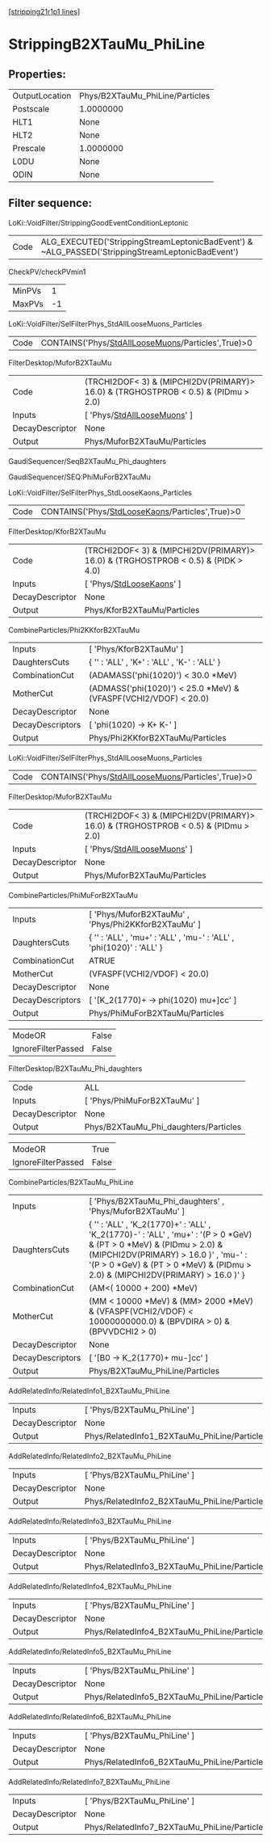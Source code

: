 [[stripping21r1p1 lines]](./stripping21r1p1-index)

# StrippingB2XTauMu_PhiLine

## Properties:

|                |                                 |
|----------------|---------------------------------|
| OutputLocation | Phys/B2XTauMu_PhiLine/Particles |
| Postscale      | 1.0000000                       |
| HLT1           | None                            |
| HLT2           | None                            |
| Prescale       | 1.0000000                       |
| L0DU           | None                            |
| ODIN           | None                            |

## Filter sequence:

LoKi::VoidFilter/StrippingGoodEventConditionLeptonic

|      |                                                                                                  |
|------|--------------------------------------------------------------------------------------------------|
| Code | ALG_EXECUTED('StrippingStreamLeptonicBadEvent') & ~ALG_PASSED('StrippingStreamLeptonicBadEvent') |

CheckPV/checkPVmin1

|        |     |
|--------|-----|
| MinPVs | 1   |
| MaxPVs | -1  |

LoKi::VoidFilter/SelFilterPhys_StdAllLooseMuons_Particles

|      |                                                                                                           |
|------|-----------------------------------------------------------------------------------------------------------|
| Code | CONTAINS('Phys/[StdAllLooseMuons](./stripping21r1p1-commonparticles-stdallloosemuons)/Particles',True)\>0 |

FilterDesktop/MuforB2XTauMu

|                 |                                                                                       |
|-----------------|---------------------------------------------------------------------------------------|
| Code            | (TRCHI2DOF\< 3) & (MIPCHI2DV(PRIMARY)\> 16.0) & (TRGHOSTPROB \< 0.5) & (PIDmu \> 2.0) |
| Inputs          | [ 'Phys/[StdAllLooseMuons](./stripping21r1p1-commonparticles-stdallloosemuons)' ]   |
| DecayDescriptor | None                                                                                  |
| Output          | Phys/MuforB2XTauMu/Particles                                                          |

GaudiSequencer/SeqB2XTauMu_Phi_daughters

GaudiSequencer/SEQ:PhiMuForB2XTauMu

LoKi::VoidFilter/SelFilterPhys_StdLooseKaons_Particles

|      |                                                                                                     |
|------|-----------------------------------------------------------------------------------------------------|
| Code | CONTAINS('Phys/[StdLooseKaons](./stripping21r1p1-commonparticles-stdloosekaons)/Particles',True)\>0 |

FilterDesktop/KforB2XTauMu

|                 |                                                                                      |
|-----------------|--------------------------------------------------------------------------------------|
| Code            | (TRCHI2DOF\< 3) & (MIPCHI2DV(PRIMARY)\> 16.0) & (TRGHOSTPROB \< 0.5) & (PIDK \> 4.0) |
| Inputs          | [ 'Phys/[StdLooseKaons](./stripping21r1p1-commonparticles-stdloosekaons)' ]        |
| DecayDescriptor | None                                                                                 |
| Output          | Phys/KforB2XTauMu/Particles                                                          |

CombineParticles/Phi2KKforB2XTauMu

|                  |                                                                    |
|------------------|--------------------------------------------------------------------|
| Inputs           | [ 'Phys/KforB2XTauMu' ]                                          |
| DaughtersCuts    | { '' : 'ALL' , 'K+' : 'ALL' , 'K-' : 'ALL' }                       |
| CombinationCut   | (ADAMASS('phi(1020)') \< 30.0 \*MeV)                               |
| MotherCut        | (ADMASS('phi(1020)') \< 25.0 \*MeV) & (VFASPF(VCHI2/VDOF) \< 20.0) |
| DecayDescriptor  | None                                                               |
| DecayDescriptors | [ 'phi(1020) -\> K+ K-' ]                                        |
| Output           | Phys/Phi2KKforB2XTauMu/Particles                                   |

LoKi::VoidFilter/SelFilterPhys_StdAllLooseMuons_Particles

|      |                                                                                                           |
|------|-----------------------------------------------------------------------------------------------------------|
| Code | CONTAINS('Phys/[StdAllLooseMuons](./stripping21r1p1-commonparticles-stdallloosemuons)/Particles',True)\>0 |

FilterDesktop/MuforB2XTauMu

|                 |                                                                                       |
|-----------------|---------------------------------------------------------------------------------------|
| Code            | (TRCHI2DOF\< 3) & (MIPCHI2DV(PRIMARY)\> 16.0) & (TRGHOSTPROB \< 0.5) & (PIDmu \> 2.0) |
| Inputs          | [ 'Phys/[StdAllLooseMuons](./stripping21r1p1-commonparticles-stdallloosemuons)' ]   |
| DecayDescriptor | None                                                                                  |
| Output          | Phys/MuforB2XTauMu/Particles                                                          |

CombineParticles/PhiMuForB2XTauMu

|                  |                                                                      |
|------------------|----------------------------------------------------------------------|
| Inputs           | [ 'Phys/MuforB2XTauMu' , 'Phys/Phi2KKforB2XTauMu' ]                |
| DaughtersCuts    | { '' : 'ALL' , 'mu+' : 'ALL' , 'mu-' : 'ALL' , 'phi(1020)' : 'ALL' } |
| CombinationCut   | ATRUE                                                                |
| MotherCut        | (VFASPF(VCHI2/VDOF) \< 20.0)                                         |
| DecayDescriptor  | None                                                                 |
| DecayDescriptors | [ '[K_2(1770)+ -\> phi(1020) mu+]cc' ]                           |
| Output           | Phys/PhiMuForB2XTauMu/Particles                                      |

|                    |       |
|--------------------|-------|
| ModeOR             | False |
| IgnoreFilterPassed | False |

FilterDesktop/B2XTauMu_Phi_daughters

|                 |                                       |
|-----------------|---------------------------------------|
| Code            | ALL                                   |
| Inputs          | [ 'Phys/PhiMuForB2XTauMu' ]         |
| DecayDescriptor | None                                  |
| Output          | Phys/B2XTauMu_Phi_daughters/Particles |

|                    |       |
|--------------------|-------|
| ModeOR             | True  |
| IgnoreFilterPassed | False |

CombineParticles/B2XTauMu_PhiLine

|                  |                                                                                                                                                                                                                                                          |
|------------------|----------------------------------------------------------------------------------------------------------------------------------------------------------------------------------------------------------------------------------------------------------|
| Inputs           | [ 'Phys/B2XTauMu_Phi_daughters' , 'Phys/MuforB2XTauMu' ]                                                                                                                                                                                               |
| DaughtersCuts    | { '' : 'ALL' , 'K_2(1770)+' : 'ALL' , 'K_2(1770)-' : 'ALL' , 'mu+' : '(P \> 0 \*GeV) & (PT \> 0 \*MeV) & (PIDmu \> 2.0) & (MIPCHI2DV(PRIMARY) \> 16.0 )' , 'mu-' : '(P \> 0 \*GeV) & (PT \> 0 \*MeV) & (PIDmu \> 2.0) & (MIPCHI2DV(PRIMARY) \> 16.0 )' } |
| CombinationCut   | (AM\<( 10000 + 200) \*MeV)                                                                                                                                                                                                                               |
| MotherCut        | (MM \< 10000 \*MeV) & (MM\> 2000 \*MeV) & (VFASPF(VCHI2/VDOF) \< 10000000000.0) & (BPVDIRA \> 0) & (BPVVDCHI2 \> 0)                                                                                                                                      |
| DecayDescriptor  | None                                                                                                                                                                                                                                                     |
| DecayDescriptors | [ '[B0 -\> K_2(1770)+ mu-]cc' ]                                                                                                                                                                                                                      |
| Output           | Phys/B2XTauMu_PhiLine/Particles                                                                                                                                                                                                                          |

AddRelatedInfo/RelatedInfo1_B2XTauMu_PhiLine

|                 |                                              |
|-----------------|----------------------------------------------|
| Inputs          | [ 'Phys/B2XTauMu_PhiLine' ]                |
| DecayDescriptor | None                                         |
| Output          | Phys/RelatedInfo1_B2XTauMu_PhiLine/Particles |

AddRelatedInfo/RelatedInfo2_B2XTauMu_PhiLine

|                 |                                              |
|-----------------|----------------------------------------------|
| Inputs          | [ 'Phys/B2XTauMu_PhiLine' ]                |
| DecayDescriptor | None                                         |
| Output          | Phys/RelatedInfo2_B2XTauMu_PhiLine/Particles |

AddRelatedInfo/RelatedInfo3_B2XTauMu_PhiLine

|                 |                                              |
|-----------------|----------------------------------------------|
| Inputs          | [ 'Phys/B2XTauMu_PhiLine' ]                |
| DecayDescriptor | None                                         |
| Output          | Phys/RelatedInfo3_B2XTauMu_PhiLine/Particles |

AddRelatedInfo/RelatedInfo4_B2XTauMu_PhiLine

|                 |                                              |
|-----------------|----------------------------------------------|
| Inputs          | [ 'Phys/B2XTauMu_PhiLine' ]                |
| DecayDescriptor | None                                         |
| Output          | Phys/RelatedInfo4_B2XTauMu_PhiLine/Particles |

AddRelatedInfo/RelatedInfo5_B2XTauMu_PhiLine

|                 |                                              |
|-----------------|----------------------------------------------|
| Inputs          | [ 'Phys/B2XTauMu_PhiLine' ]                |
| DecayDescriptor | None                                         |
| Output          | Phys/RelatedInfo5_B2XTauMu_PhiLine/Particles |

AddRelatedInfo/RelatedInfo6_B2XTauMu_PhiLine

|                 |                                              |
|-----------------|----------------------------------------------|
| Inputs          | [ 'Phys/B2XTauMu_PhiLine' ]                |
| DecayDescriptor | None                                         |
| Output          | Phys/RelatedInfo6_B2XTauMu_PhiLine/Particles |

AddRelatedInfo/RelatedInfo7_B2XTauMu_PhiLine

|                 |                                              |
|-----------------|----------------------------------------------|
| Inputs          | [ 'Phys/B2XTauMu_PhiLine' ]                |
| DecayDescriptor | None                                         |
| Output          | Phys/RelatedInfo7_B2XTauMu_PhiLine/Particles |

